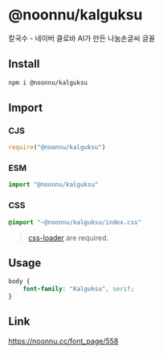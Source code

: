 # @noonnu/kalguksu
칼국수 - 네이버 클로바 AI가 만든 나눔손글씨 글꼴

## Install
```sh
npm i @noonnu/kalguksu
```
## Import
### CJS
```js
require("@noonnu/kalguksu")
```
### ESM
```js
import "@noonnu/kalguksu"
```
### CSS 
```css
@import "~@noonnu/kalguksu/index.css"
```
> [css-loader](https://github.com/webpack-contrib/css-loader) are required.

## Usage
```css
body {
    font-family: "Kalguksu", serif;
}
```

## Link
https://noonnu.cc/font_page/558